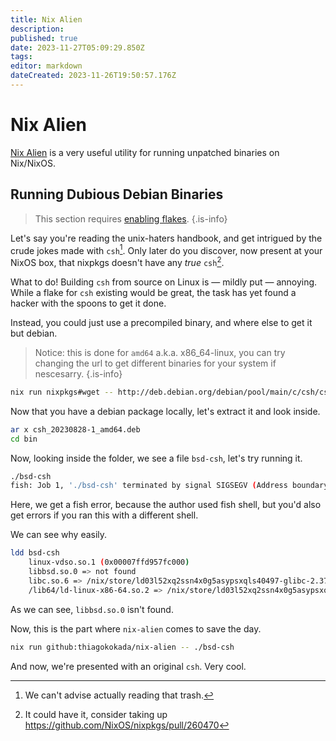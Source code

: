 ```yaml
---
title: Nix Alien
description: 
published: true
date: 2023-11-27T05:09:29.850Z
tags: 
editor: markdown
dateCreated: 2023-11-26T19:50:57.176Z
---
```


# Nix Alien
[Nix Alien](https://github.com/thiagokokada/nix-alien) is a very useful utility for running unpatched binaries on Nix/NixOS.

## Running Dubious Debian Binaries

> This section requires [enabling flakes](/nix/experimental_features#enabling-flakes).
{.is-info}

Let's say you're reading the unix-haters handbook, and get intrigued by the crude jokes made with `csh`[^1]. Only later do you discover, now present at your NixOS box, that nixpkgs doesn't have any *true* `csh`[^2].

What to do! Building `csh` from source on Linux is — mildly put — annoying. While a flake for `csh` existing would be great, the task has yet found a hacker with the spoons to get it done.

Instead, you could just use a precompiled binary, and where else to get it but debian.

> Notice: this is done for `amd64` a.k.a. x86_64-linux, you can try changing the url to get different binaries for your system if nescesarry.
{.is-info}

```bash
nix run nixpkgs#wget -- http://deb.debian.org/debian/pool/main/c/csh/csh_20230828-1_amd64.deb
```

Now that you have a debian package locally, let's extract it and look inside.

```bash
ar x csh_20230828-1_amd64.deb
cd bin
```

Now, looking inside the folder, we see a file `bsd-csh`, let's try running it.

```bash
./bsd-csh
fish: Job 1, './bsd-csh' terminated by signal SIGSEGV (Address boundary error)
```

Here, we get a fish error, because the author used fish shell, but you'd also get errors if you ran this with a different shell.

We can see why easily.

```bash
ldd bsd-csh 
	linux-vdso.so.1 (0x00007ffd957fc000)
	libbsd.so.0 => not found
	libc.so.6 => /nix/store/ld03l52xq2ssn4x0g5asypsxqls40497-glibc-2.37-8/lib/libc.so.6 (0x00007f1a81f09000)
	/lib64/ld-linux-x86-64.so.2 => /nix/store/ld03l52xq2ssn4x0g5asypsxqls40497-glibc-2.37-8/lib64/ld-linux-x86-64.so.2 (0x00007f1a82126000)
```

As we can see, `libbsd.so.0` isn't found. 

Now, this is the part where `nix-alien` comes to save the day.

```bash
nix run github:thiagokokada/nix-alien -- ./bsd-csh
```

And now, we're presented with an original `csh`. Very cool.

[^1]: We can't advise actually reading that trash.
[^2]: It could have it, consider taking up https://github.com/NixOS/nixpkgs/pull/260470